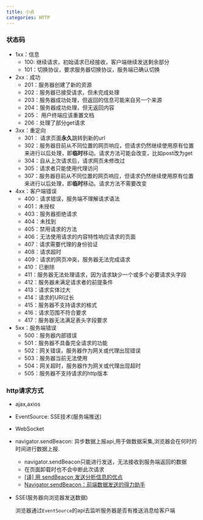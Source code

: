 ```yaml
---
title: 小点
categories: HTTP
---
```


### 状态码
- 1xx：信息
    - 100: 继续请求，初始请求已经接收，客户端继续发送剩余部分
    - 101：切换协议，要求服务器切换协议，服务端已确认切换
- 2xx：成功
    - 201：服务器创建了新的资源
    - 202：服务器已接受请求，但未完成处理
    - 203：服务器成功处理，但返回的信息可能来自另一个来源
    - 204：服务器成功处理，但无返回内容
    - 205： 用户终端应该重置文档
    - 206：处理了部分get请求
- 3xx：重定向
    - 301： 请求页面**永久**跳转到新的url
    - 302：服务器目前从不同位置的网页响应，但请求仍然继续使用原有位置来进行以后处理，即**临时**移动。请求方法可能会改变，比如post改为get
    - 304：自从上次请求后，请求网页未修改过
    - 305：请求者只能使用代理访问
    - 307：服务器目前从不同位置的网页响应，但请求仍然继续使用原有位置来进行以后处理，即**临时**移动。请求方法不需要改变
- 4xx：客户端错误
    - 400：请求错误，服务端不理解请求语法
    - 401：未授权
    - 403：服务器拒绝请求
    - 404：未找到
    - 405：禁用请求的方法
    - 406：无法使用请求的内容特性响应请求的页面
    - 407：请求需要代理的身份验证
    - 408：请求超时
    - 409：请求的网页冲突，服务器无法完成请求
    - 410：已删除
    - 411：服务器无法处理请求，因为请求缺少一个或多个必要请求头字段
    - 412：服务器未满足请求者的前提条件
    - 413：请求实体过大
    - 414：请求的URI过长
    - 415：服务器不支持请求的格式
    - 416：请求范围不符合要求
    - 417：服务器无法满足表头字段要求
- 5xx：服务端错误
    - 500：服务器内部错误
    - 501：服务器不具备完全请求的功能
    - 502：网关错误，服务器作为网关或代理出现错误
    - 503：服务器当前无法使用
    - 504：网关超时，服务器作为网关或代理出现超时
    - 505：服务器不支持请求的http版本

### http请求方式
- ajax,axios
- EventSource: SSE技术(服务端推送)
- WebSocket
- navigator.sendBeacon: 异步数据上报api,用于做数据采集,浏览器会在何时的时间进行数据上报.

    - navigator.sendBeacon只能进行发送，无法接收到服务端返回的数据
    - 在页面卸载时也不会中断此次请求
    - [[译] 用 sendBeacon 发送分析信息的优点](https://cloud.tencent.com/developer/article/1956250)
    - [Navigator.sendBeacon：前端数据发送的得力助手](https://juejin.cn/post/7449402571187683343)
- SSE(服务器向浏览器发送数据)

    浏览器通过`EventSource`的api去监听服务器是否有推送消息给客户端
    